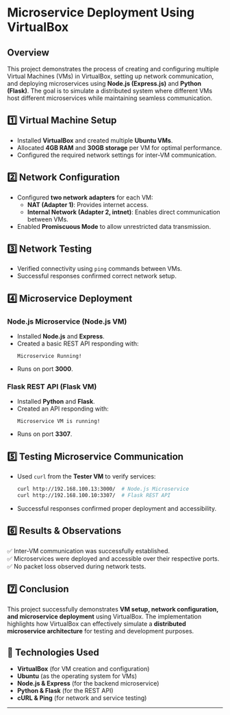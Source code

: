 # **Microservice Deployment Using VirtualBox**  

## **Overview**  
This project demonstrates the process of creating and configuring multiple Virtual Machines (VMs) in VirtualBox, setting up network communication, and deploying microservices using **Node.js (Express.js)** and **Python (Flask)**. The goal is to simulate a distributed system where different VMs host different microservices while maintaining seamless communication.  

## **1️⃣ Virtual Machine Setup**  
- Installed **VirtualBox** and created multiple **Ubuntu VMs**.  
- Allocated **4GB RAM** and **30GB storage** per VM for optimal performance.  
- Configured the required network settings for inter-VM communication.  

## **2️⃣ Network Configuration**  
- Configured **two network adapters** for each VM:  
  - **NAT (Adapter 1)**: Provides internet access.  
  - **Internal Network (Adapter 2, intnet)**: Enables direct communication between VMs.  
- Enabled **Promiscuous Mode** to allow unrestricted data transmission.  

## **3️⃣ Network Testing**  
- Verified connectivity using `ping` commands between VMs.  
- Successful responses confirmed correct network setup.  

## **4️⃣ Microservice Deployment**  
### **Node.js Microservice (Node.js VM)**  
- Installed **Node.js** and **Express**.  
- Created a basic REST API responding with:  
  ```plaintext
  Microservice Running!
  ```
- Runs on port **3000**.  

### **Flask REST API (Flask VM)**  
- Installed **Python** and **Flask**.  
- Created an API responding with:  
  ```plaintext
  Microservice VM is running!
  ```
- Runs on port **3307**.  

## **5️⃣ Testing Microservice Communication**  
- Used `curl` from the **Tester VM** to verify services:  
  ```sh
  curl http://192.168.100.13:3000/  # Node.js Microservice
  curl http://192.168.100.10:3307/  # Flask REST API
  ```
- Successful responses confirmed proper deployment and accessibility.  

## **6️⃣ Results & Observations**  
✅ Inter-VM communication was successfully established.  
✅ Microservices were deployed and accessible over their respective ports.  
✅ No packet loss observed during network tests.  

## **7️⃣ Conclusion**  
This project successfully demonstrates **VM setup, network configuration, and microservice deployment** using VirtualBox. The implementation highlights how VirtualBox can effectively simulate a **distributed microservice architecture** for testing and development purposes.  

## **📌 Technologies Used**  
- **VirtualBox** (for VM creation and configuration)  
- **Ubuntu** (as the operating system for VMs)  
- **Node.js & Express** (for the backend microservice)  
- **Python & Flask** (for the REST API)  
- **cURL & Ping** (for network and service testing)  

---
